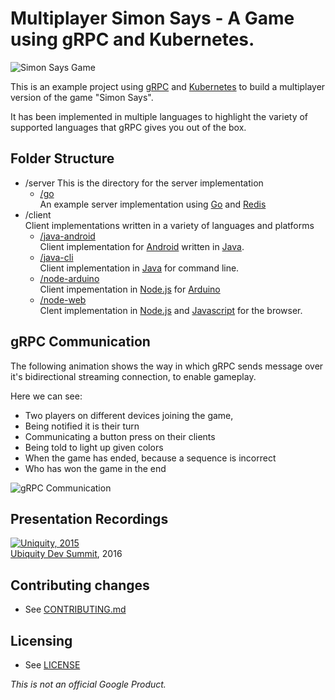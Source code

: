 # Multiplayer Simon Says - A Game using gRPC and Kubernetes.

![Simon Says Game](game.png)

This is an example project using [gRPC](http://www.grpc.io/) and [Kubernetes](http://kubernetes.io/) to build a multiplayer version
of the game "Simon Says".

It has been implemented in multiple languages to highlight the variety of supported languages that gRPC
gives you out of the box.

## Folder Structure

- /server
This is the directory for the server implementation
    - [/go](/server/go)  
        An example server implementation using [Go](https://golang.org/) and [Redis](http://redis.io/)
- /client  
  Client implementations written in a variety of languages and platforms
    - [/java-android](/client/java-android)  
    Client implementation for [Android](https://developer.android.com/studio/index.html) written in [Java](http://java.com).
    - [/java-cli](/client/java-cli)  
    Client implementation in [Java](http://java.com) for command line.
    - [/node-arduino](/client/node-arduino)  
    Client impementation in [Node.js](https://nodejs.org/) for [Arduino](https://www.arduino.cc/)
    - [/node-web](/client/node-web)  
    Clent implementation in [Node.js](https://nodejs.org/) and [Javascript](https://www.javascript.com/) for the browser.


## gRPC Communication

The following animation shows the way in which gRPC sends message over it's bidirectional streaming
connection, to enable gameplay.

Here we can see:

- Two players on different devices joining the game,
- Being notified it is their turn
- Communicating a button press on their clients
- Being told to light up given colors
- When the game has ended, because a sequence is incorrect
- Who has won the game in the end

![gRPC Communication](grpc.gif)

## Presentation Recordings

[![Uniquity, 2015](http://img.youtube.com/vi/nz-LcdoMYWA/0.jpg)](https://www.youtube.com/watch?v=nz-LcdoMYWA)  
[Ubiquity Dev Summit](https://ubiquity.withgoogle.com/), 2016


## Contributing changes

* See [CONTRIBUTING.md](CONTRIBUTING.md)

## Licensing

* See [LICENSE](LICENSE)

*This is not an official Google Product.*
